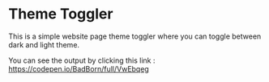 # Theme Toggler
This is a simple website page theme toggler where you can toggle between dark and light theme.

You can see the output by clicking this link : https://codepen.io/BadBorn/full/VwEbqeg
